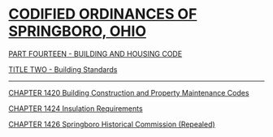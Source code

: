 [CODIFIED ORDINANCES OF SPRINGBORO, OHIO](index.html)
=====================================================

[PART FOURTEEN - BUILDING AND HOUSING CODE](561ca412.html)

[TITLE TWO - Building Standards](5638a412.html)

* * * * *

[CHAPTER 1420 Building Construction and Property Maintenance
Codes](5640a412.html)

[CHAPTER 1424 Insulation Requirements](56d1a412.html)

[CHAPTER 1426 Springboro Historical Commission
(Repealed)](56f9a412.html)
